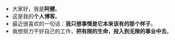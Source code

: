 * 大家好，我是**阿健**。
* 这是我的**个人博客**。
* 最近很喜欢的一句话：**我只想事情是它本来该有的那个样子**。
* 我想努力干好自己的工作，**把有限的生命，投入到无限的事业中去**。